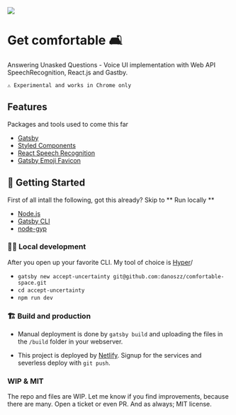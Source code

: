 ![](https://manifesto-hoxa222vc.now.sh/logos/logo-192x192.png)

# Get comfortable 🛋

Answering Unasked Questions - Voice UI implementation with Web API SpeechRecognition, React.js and Gastby.

```
⚠️ Experimental and works in Chrome only
```

## Features

Packages and tools used to come this far

- [Gatsby](https://www.gatsbyjs.org/)
- [Styled Components](https://www.styled-components.com)
- [React Speech Recognition](https://github.com/FoundersFactory/react-speech-recognition#readme)
- [Gatsby Emoji Favicon](https://github.com/trevorblades/emoji-favicon-webpack-plugin/tree/master/packages/gatsby-plugin-emoji-favicon)

## 🚀 Getting Started

First of all intall the following, got this already? Skip to ** Run locally **

- [Node.js](https://nodejs.org/en/)
- [Gatsby CLI](https://www.gatsbyjs.org/docs/)
- [node-gyp](https://github.com/nodejs/node-gyp#installation)

### 🏃‍♂️ Local development

After you open up your favorite CLI. My tool of choice is [Hyper](https://hyper.is/)/

- `gatsby new accept-uncertainty git@github.com:danoszz/comfortable-space.git`
- `cd accept-uncertainty`
- `npm run dev`

### 🏗 Build and production

- Manual deployment is done by `gatsby build` and uploading the files in the `/build` folder in your webserver.

- This project is deployed by [Netlify](https://app.netlify.com/). Signup for the services and severless deploy with `git push`.

### WIP & MIT

The repo and files are WIP. Let me know if you find improvements, because there are many. Open a ticket or even PR. And as always; MIT license.
